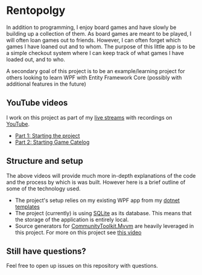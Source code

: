 # Rentopolgy

In addition to programming, I enjoy board games and have slowly be building up a collection of them. As board games are meant to be played, I will often loan games out to friends. However, I can often forget which games I have loaned out and to whom. The purpose of this little app is to be a simple checkout system where I can keep track of what games I have loaded out, and to who.

A secondary goal of this project is to be an example/learning project for others looking to learn WPF with Entity Framework Core (possibly with additional features in the future)

## YouTube videos
I work on this project as part of my [live streams](https://twitch.keboo.dev) with recordings on [YouTube](https://youtube.keboo.dev).
- [Part 1: Starting the project](https://youtu.be/abdiokqqEl8)
- [Part 2: Starting Game Catelog](https://youtu.be/QBeIdK95d9c)

## Structure and setup
The above videos will provide much more in-depth explanations of the code and the process by which is was built. However here is a brief outline of some of the technology used.
- The project's setup relies on my existing WPF app from my [dotnet templates](https://github.com/Keboo/DotnetTemplates)
- The project (currently) is using [SQLite](https://www.sqlite.org/) as its database. This means that the storage of the application is entirely local.
- Source generators for [CommunityToolkit.Mvvm]() are heavily leveraged in this project. For more on this project see [this video](https://youtu.be/uVIzK2snugk)

## Still have questions?
Feel free to open up issues on this repository with questions.

